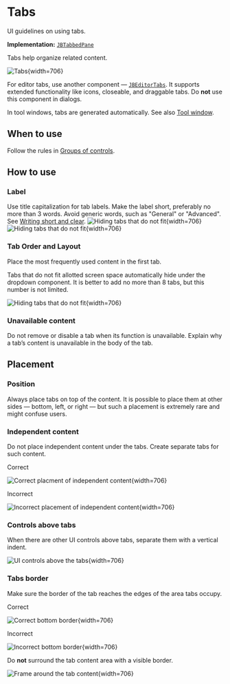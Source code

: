 <!-- Copyright 2000-2024 JetBrains s.r.o. and contributors. Use of this source code is governed by the Apache 2.0 license. -->

# Tabs

<link-summary>UI guidelines on using tabs.</link-summary>

<tldr>

**Implementation:** [`JBTabbedPane`](%gh-ic%/platform/platform-api/src/com/intellij/ui/components/JBTabbedPane.java)

</tldr>

Tabs help organize related content.

![Tabs](01_Tabs.png){width=706}


For editor tabs, use another component — [`JBEditorTabs`](%gh-ic%/platform/platform-api/src/com/intellij/ui/tabs/impl/JBEditorTabs.kt). It supports extended functionality like icons, closeable, and draggable tabs. Do **not** use this component in dialogs.

In tool windows, tabs are generated automatically. See also [Tool window](tool_window.md).

## When to use

Follow the rules in [Groups of controls](groups_of_controls.md).

## How to use

### Label

Use title capitalization for tab labels. Make the label short, preferably no more than 3 words.
Avoid generic words, such as "General" or "Advanced".
See [Writing short and clear](writing_short.md).
<format color="Green" style="bold">
![Hiding tabs that do not fit](02_How_to_use_correct.png){width=706}
<format color="Red" style="bold">
![Hiding tabs that do not fit](02_How_to_use_incorrect.png){width=706}


###  Tab Order and Layout

Place the most frequently used content in the first tab.

Tabs that do not fit allotted screen space automatically hide under the dropdown component. It is better to add no more than 8 tabs, but this number is not limited.

![Hiding tabs that do not fit](03_How_to_use.png){width=706}

### Unavailable content

Do not remove or disable a tab when its function is unavailable. Explain why a tab’s content is unavailable in the body of the tab.

## Placement

### Position

Always place tabs on top of the content. It is possible to place them at other sides — bottom, left, or right — but such a placement is extremely rare and might confuse users.


### Independent content

Do not place independent content under the tabs. Create separate tabs for such content.

<format color="369650" style="bold">Correct</format>

![Correct placment of independent content](06_Placement﻿_correct.png){width=706}

<format color="E55765" style="bold">Incorrect</format>

![Incorrect placement of independent content](06_Placement﻿_incorrect.png){width=706}

### Controls above tabs
When there are other UI controls above tabs, separate them with a vertical indent.

![UI controls above the tabs](07_Placement﻿_correct.png){width=706}

### Tabs border

Make sure the border of the tab reaches the edges of the area tabs occupy.

<format color="369650" style="bold">Correct</format>

![Correct bottom border](04_Placement﻿_correct.png){width=706}

<format color="E55765" style="bold">Incorrect</format>

![Incorrect bottom border](04_Placement﻿_incorrect.png){width=706}

Do **not** surround the tab content area with a visible border.

![Frame around the tab content](05_Placement﻿_incorrect.png){width=706}
